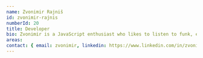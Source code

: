 ```yaml
---
name: Zvonimir Rajniš
id: zvonimir-rajnis
numberId: 20
title: Developer
bio: Zvonimir is a JavaScript enthusiast who likes to listen to funk, eat pizza and play football.
areas:
contact: { email: zvonimir, linkedin: https://www.linkedin.com/in/zvonimir-rajni%C5%A1-061462131/, github: https://github.com/zrajnis }
---
```

